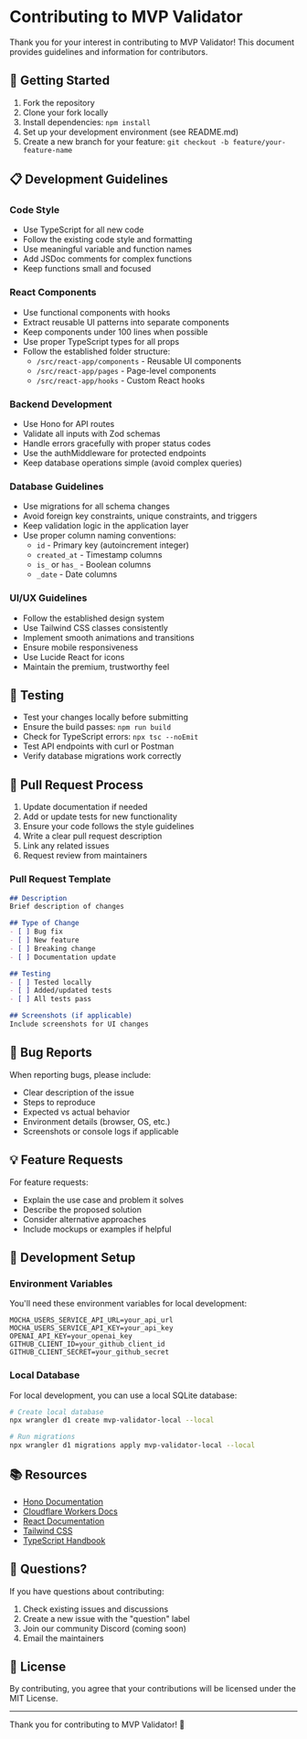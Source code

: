 # Contributing to MVP Validator

Thank you for your interest in contributing to MVP Validator! This document provides guidelines and information for contributors.

## 🚀 Getting Started

1. Fork the repository
2. Clone your fork locally
3. Install dependencies: `npm install`
4. Set up your development environment (see README.md)
5. Create a new branch for your feature: `git checkout -b feature/your-feature-name`

## 📋 Development Guidelines

### Code Style

- Use TypeScript for all new code
- Follow the existing code style and formatting
- Use meaningful variable and function names
- Add JSDoc comments for complex functions
- Keep functions small and focused

### React Components

- Use functional components with hooks
- Extract reusable UI patterns into separate components
- Keep components under 100 lines when possible
- Use proper TypeScript types for all props
- Follow the established folder structure:
  - `/src/react-app/components` - Reusable UI components
  - `/src/react-app/pages` - Page-level components
  - `/src/react-app/hooks` - Custom React hooks

### Backend Development

- Use Hono for API routes
- Validate all inputs with Zod schemas
- Handle errors gracefully with proper status codes
- Use the authMiddleware for protected endpoints
- Keep database operations simple (avoid complex queries)

### Database Guidelines

- Use migrations for all schema changes
- Avoid foreign key constraints, unique constraints, and triggers
- Keep validation logic in the application layer
- Use proper column naming conventions:
  - `id` - Primary key (autoincrement integer)
  - `created_at` - Timestamp columns
  - `is_` or `has_` - Boolean columns
  - `_date` - Date columns

### UI/UX Guidelines

- Follow the established design system
- Use Tailwind CSS classes consistently
- Implement smooth animations and transitions
- Ensure mobile responsiveness
- Use Lucide React for icons
- Maintain the premium, trustworthy feel

## 🧪 Testing

- Test your changes locally before submitting
- Ensure the build passes: `npm run build`
- Check for TypeScript errors: `npx tsc --noEmit`
- Test API endpoints with curl or Postman
- Verify database migrations work correctly

## 📝 Pull Request Process

1. Update documentation if needed
2. Add or update tests for new functionality
3. Ensure your code follows the style guidelines
4. Write a clear pull request description
5. Link any related issues
6. Request review from maintainers

### Pull Request Template

```markdown
## Description
Brief description of changes

## Type of Change
- [ ] Bug fix
- [ ] New feature
- [ ] Breaking change
- [ ] Documentation update

## Testing
- [ ] Tested locally
- [ ] Added/updated tests
- [ ] All tests pass

## Screenshots (if applicable)
Include screenshots for UI changes
```

## 🐛 Bug Reports

When reporting bugs, please include:

- Clear description of the issue
- Steps to reproduce
- Expected vs actual behavior
- Environment details (browser, OS, etc.)
- Screenshots or console logs if applicable

## 💡 Feature Requests

For feature requests:

- Explain the use case and problem it solves
- Describe the proposed solution
- Consider alternative approaches
- Include mockups or examples if helpful

## 🔧 Development Setup

### Environment Variables

You'll need these environment variables for local development:

```env
MOCHA_USERS_SERVICE_API_URL=your_api_url
MOCHA_USERS_SERVICE_API_KEY=your_api_key
OPENAI_API_KEY=your_openai_key
GITHUB_CLIENT_ID=your_github_client_id
GITHUB_CLIENT_SECRET=your_github_secret
```

### Local Database

For local development, you can use a local SQLite database:

```bash
# Create local database
npx wrangler d1 create mvp-validator-local --local

# Run migrations
npx wrangler d1 migrations apply mvp-validator-local --local
```

## 📚 Resources

- [Hono Documentation](https://hono.dev/)
- [Cloudflare Workers Docs](https://developers.cloudflare.com/workers/)
- [React Documentation](https://react.dev/)
- [Tailwind CSS](https://tailwindcss.com/)
- [TypeScript Handbook](https://www.typescriptlang.org/docs/)

## 🤔 Questions?

If you have questions about contributing:

1. Check existing issues and discussions
2. Create a new issue with the "question" label
3. Join our community Discord (coming soon)
4. Email the maintainers

## 📄 License

By contributing, you agree that your contributions will be licensed under the MIT License.

---

Thank you for contributing to MVP Validator! 🚀
